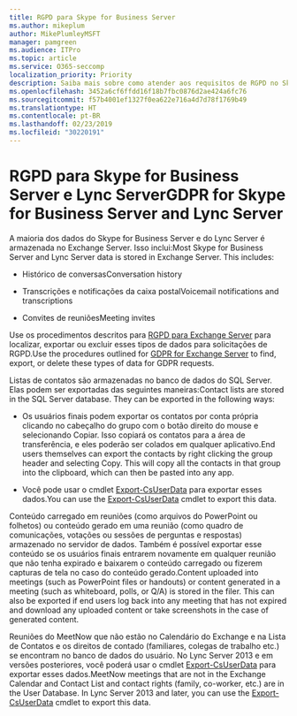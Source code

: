 ```yaml
---
title: RGPD para Skype for Business Server
ms.author: mikeplum
author: MikePlumleyMSFT
manager: pamgreen
ms.audience: ITPro
ms.topic: article
ms.service: O365-seccomp
localization_priority: Priority
description: Saiba mais sobre como atender aos requisitos de RGPD no Skype for Business Server e no Lync Server.
ms.openlocfilehash: 3452a6cf6ffdd16f18b7fbc0876d2ae424a6fc76
ms.sourcegitcommit: f57b4001ef1327f0ea622e716a4d7d78f1769b49
ms.translationtype: HT
ms.contentlocale: pt-BR
ms.lasthandoff: 02/23/2019
ms.locfileid: "30220191"
---
```

# <a name="gdpr-for-skype-for-business-server-and-lync-server"></a><span data-ttu-id="7d857-103">RGPD para Skype for Business Server e Lync Server</span><span class="sxs-lookup"><span data-stu-id="7d857-103">GDPR for Skype for Business Server and Lync Server</span></span>

<span data-ttu-id="7d857-p101">A maioria dos dados do Skype for Business Server e do Lync Server é armazenada no Exchange Server. Isso inclui:</span><span class="sxs-lookup"><span data-stu-id="7d857-p101">Most Skype for Business Server and Lync Server data is stored in Exchange Server. This includes:</span></span>

-   <span data-ttu-id="7d857-106">Histórico de conversas</span><span class="sxs-lookup"><span data-stu-id="7d857-106">Conversation history</span></span>

-   <span data-ttu-id="7d857-107">Transcrições e notificações da caixa postal</span><span class="sxs-lookup"><span data-stu-id="7d857-107">Voicemail notifications and transcriptions</span></span>

-   <span data-ttu-id="7d857-108">Convites de reuniões</span><span class="sxs-lookup"><span data-stu-id="7d857-108">Meeting invites</span></span>

<span data-ttu-id="7d857-109">Use os procedimentos descritos para [RGPD para Exchange Server](gdpr-for-exchange-server.md) para localizar, exportar ou excluir esses tipos de dados para solicitações de RGPD.</span><span class="sxs-lookup"><span data-stu-id="7d857-109">Use the procedures outlined for [GDPR for Exchange Server](gdpr-for-exchange-server.md) to find, export, or delete these types of data for GDPR requests.</span></span>

<span data-ttu-id="7d857-p102">Listas de contatos são armazenadas no banco de dados do SQL Server. Elas podem ser exportadas das seguintes maneiras:</span><span class="sxs-lookup"><span data-stu-id="7d857-p102">Contact lists are stored in the SQL Server database. They can be exported in the following ways:</span></span>

-   <span data-ttu-id="7d857-p103">Os usuários finais podem exportar os contatos por conta própria clicando no cabeçalho do grupo com o botão direito do mouse e selecionando Copiar. Isso copiará os contatos para a área de transferência, e eles poderão ser colados em qualquer aplicativo.</span><span class="sxs-lookup"><span data-stu-id="7d857-p103">End users themselves can export the contacts by right clicking the group header and selecting Copy. This will copy all the contacts in that group into the clipboard, which can then be pasted into any app.</span></span>

-   <span data-ttu-id="7d857-114">Você pode usar o cmdlet [Export-CsUserData](https://docs.microsoft.com/pt-BR/powershell/module/skype/export-csuserdata) para exportar esses dados.</span><span class="sxs-lookup"><span data-stu-id="7d857-114">You can use the [Export-CsUserData](https://docs.microsoft.com/pt-BR/powershell/module/skype/export-csuserdata) cmdlet to export this data.</span></span>

<span data-ttu-id="7d857-p104">Conteúdo carregado em reuniões (como arquivos do PowerPoint ou folhetos) ou conteúdo gerado em uma reunião (como quadro de comunicações, votações ou sessões de perguntas e respostas) armazenado no servidor de dados. Também é possível exportar esse conteúdo se os usuários finais entrarem novamente em qualquer reunião que não tenha expirado e baixarem o conteúdo carregado ou fizerem capturas de tela no caso do conteúdo gerado.</span><span class="sxs-lookup"><span data-stu-id="7d857-p104">Content uploaded into meetings (such as PowerPoint files or handouts) or content generated in a meeting (such as whiteboard, polls, or Q/A) is stored in the filer. This can also be exported if end users log back into any meeting that has not expired and download any uploaded content or take screenshots in the case of generated content.</span></span>

<span data-ttu-id="7d857-p105">Reuniões do MeetNow que não estão no Calendário do Exchange e na Lista de Contatos e os direitos de contado (familiares, colegas de trabalho etc.) se encontram no banco de dados do usuário. No Lync Server 2013 e em versões posteriores, você poderá usar o cmdlet [Export-CsUserData](https://docs.microsoft.com/pt-BR/powershell/module/skype/export-csuserdata) para exportar esses dados.</span><span class="sxs-lookup"><span data-stu-id="7d857-p105">MeetNow meetings that are not in the Exchange Calendar and Contact List and contact rights (family, co-worker, etc.) are in the User Database. In Lync Server 2013 and later, you can use the [Export-CsUserData](https://docs.microsoft.com/pt-BR/powershell/module/skype/export-csuserdata) cmdlet to export this data.</span></span>
